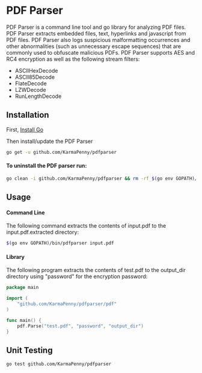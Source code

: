 # PDF Parser
PDF Parser is a command line tool and go library for analyzing PDF files. PDF Parser extracts embedded files, text, hyperlinks and javascript from PDF files. PDF Parser also logs suspicious malformatting occurrences and other abnormalities (such as unnecessary escape sequences) that are commonly used to obfuscate malicious PDFs. PDF Parser supports AES and RC4 encryption as well as the following stream filters:

* ASCIIHexDecode
* ASCII85Decode
* FlateDecode
* LZWDecode
* RunLengthDecode

## Installation
First, [Install Go](https://golang.org/doc/install#install)

Then install/update the PDF Parser
```bash
go get -u github.com/KarmaPenny/pdfparser
```

#### To uninstall the PDF parser run:
```bash
go clean -i github.com/KarmaPenny/pdfparser && rm -rf $(go env GOPATH)/src/github.com/KarmaPenny/pdfparser
```

## Usage
#### Command Line
The following command extracts the contents of input.pdf to the input.pdf.extracted directory:
```bash
$(go env GOPATH)/bin/pdfparser input.pdf
```

#### Library
The following program extracts the contents of test.pdf to the output_dir directory using "password" for the encryption password:
```go
package main

import (
	"github.com/KarmaPenny/pdfparser/pdf"
)

func main() {
	pdf.Parse("test.pdf", "password", "output_dir")
}
```

## Unit Testing
```bash
go test github.com/KarmaPenny/pdfparser
```
